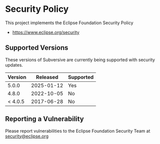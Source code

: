 # Security Policy

This project implements the Eclipse Foundation Security Policy

* https://www.eclipse.org/security

## Supported Versions

These versions of Subversive are currently being supported with security
updates.

| Version | Released   | Supported | 
| ------- | ---------- | --------- | 
| 5.0.0   | 2025-01-12 | Yes       | 
| 4.8.0   | 2022-10-05 | No        | 
| < 4.0.5 | 2017-06-28 | No        | 

## Reporting a Vulnerability

Please report vulnerabilities to the Eclipse Foundation Security Team at
security@eclipse.org
